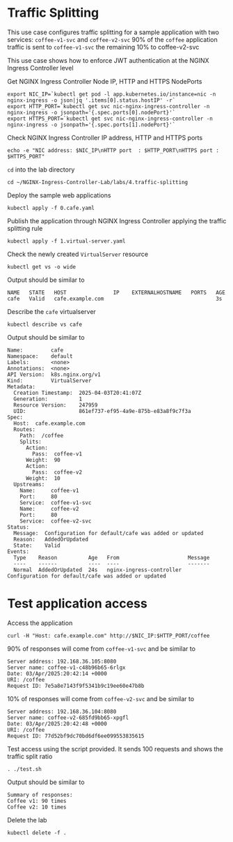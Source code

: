 # Traffic Splitting

This use case configures traffic splitting for a sample application with two services: `coffee-v1-svc` and `coffee-v2-svc`
90% of the `coffee` application traffic is sent to `coffee-v1-svc` the remaining 10% to coffee-v2-svc

This use case shows how to enforce JWT authentication at the NGINX Ingress Controller level

Get NGINX Ingress Controller Node IP, HTTP and HTTPS NodePorts
```code
export NIC_IP=`kubectl get pod -l app.kubernetes.io/instance=nic -n nginx-ingress -o json|jq '.items[0].status.hostIP' -r`
export HTTP_PORT=`kubectl get svc nic-nginx-ingress-controller -n nginx-ingress -o jsonpath='{.spec.ports[0].nodePort}'`
export HTTPS_PORT=`kubectl get svc nic-nginx-ingress-controller -n nginx-ingress -o jsonpath='{.spec.ports[1].nodePort}'`
```

Check NGINX Ingress Controller IP address, HTTP and HTTPS ports
```code
echo -e "NIC address: $NIC_IP\nHTTP port  : $HTTP_PORT\nHTTPS port : $HTTPS_PORT"
```

`cd` into the lab directory
```code
cd ~/NGINX-Ingress-Controller-Lab/labs/4.traffic-splitting
```

Deploy the sample web applications
```code
kubectl apply -f 0.cafe.yaml
```

Publish the application through NGINX Ingress Controller applying the traffic splitting rule
```code
kubectl apply -f 1.virtual-server.yaml
```

Check the newly created `VirtualServer` resource
```code
kubectl get vs -o wide
```

Output should be similar to
```
NAME   STATE   HOST               IP    EXTERNALHOSTNAME   PORTS   AGE
cafe   Valid   cafe.example.com                                    3s
```

Describe the `cafe` virtualserver
```code
kubectl describe vs cafe
```

Output should be similar to
```
Name:         cafe
Namespace:    default
Labels:       <none>
Annotations:  <none>
API Version:  k8s.nginx.org/v1
Kind:         VirtualServer
Metadata:
  Creation Timestamp:  2025-04-03T20:41:07Z
  Generation:          1
  Resource Version:    247959
  UID:                 861ef737-ef95-4a9e-875b-e83a8f9c7f3a
Spec:
  Host:  cafe.example.com
  Routes:
    Path:  /coffee
    Splits:
      Action:
        Pass:  coffee-v1
      Weight:  90
      Action:
        Pass:  coffee-v2
      Weight:  10
  Upstreams:
    Name:     coffee-v1
    Port:     80
    Service:  coffee-v1-svc
    Name:     coffee-v2
    Port:     80
    Service:  coffee-v2-svc
Status:
  Message:  Configuration for default/cafe was added or updated 
  Reason:   AddedOrUpdated
  State:    Valid
Events:
  Type    Reason          Age   From                      Message
  ----    ------          ----  ----                      -------
  Normal  AddedOrUpdated  24s   nginx-ingress-controller  Configuration for default/cafe was added or updated
```

# Test application access

Access the application
```code
curl -H "Host: cafe.example.com" http://$NIC_IP:$HTTP_PORT/coffee
```

90% of responses will come from `coffee-v1-svc` and be similar to
```
Server address: 192.168.36.105:8080
Server name: coffee-v1-c48b96b65-6rlgx
Date: 03/Apr/2025:20:42:14 +0000
URI: /coffee
Request ID: 7e5a8e7143f9f5341b9c19ee60e47b8b
```

10% of responses will come from `coffee-v2-svc` and be similar to
```
Server address: 192.168.36.104:8080
Server name: coffee-v2-685fd9bb65-xpgfl
Date: 03/Apr/2025:20:42:48 +0000
URI: /coffee
Request ID: 77d52bf9dc70bd6df6ee099553835615
```

Test access using the script provided. It sends 100 requests and shows the traffic split ratio
```code
. ./test.sh
```

Output should be similar to
```
Summary of responses:
Coffee v1: 90 times
Coffee v2: 10 times
```

Delete the lab

```code
kubectl delete -f .
```
